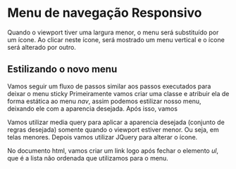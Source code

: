 # Menu de navegação Responsivo

Quando o viewport tiver uma largura menor, o menu será substituído por um ícone. 
Ao clicar neste ícone, será mostrado um menu vertical e o ícone será alterado por outro.

## Estilizando o novo menu
Vamos seguir um fluxo de passos similar aos passos executados para deixar o menu sticky
Primeiramente vamos criar uma classe e atribuir ela de forma estática ao menu _nav_, assim podemos
estilizar nosso menu, deixando ele com a aparencia desejada. Após isso, vamos 

Vamos utilizar media query para aplicar a aparencia desejada (conjunto de regras desejada) somente 
quando o viewport estiver menor. Ou seja, em telas menores. Depois vamos utilizar JQuery para alterar o ícone.

No documento html, vamos criar um link logo após fechar o elemento _ul_, que é a lista não ordenada que utilizamos para o menu.




